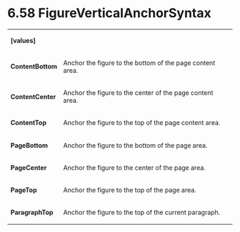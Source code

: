 <html dir="LTR" xmlns:mshelp="http://msdn.microsoft.com/mshelp" xmlns:ddue="http://ddue.schemas.microsoft.com/authoring/2003/5" xmlns:xlink="http://www.w3.org/1999/xlink" xmlns:tool="http://www.microsoft.com/tooltip"><body><input type="hidden" id="userDataCache" class="userDataStyle"><input type="hidden" id="hiddenScrollOffset"><img id="dropDownImage" style="display:none; height:0; width:0;" src="../local/drpdown.gif"><img id="dropDownHoverImage" style="display:none; height:0; width:0;" src="../local/drpdown_orange.gif"><img id="collapseImage" style="display:none; height:0; width:0;" src="../local/collapse.gif"><img id="expandImage" style="display:none; height:0; width:0;" src="../local/exp.gif"><img id="collapseAllImage" style="display:none; height:0; width:0;" src="../local/collall.gif"><img id="expandAllImage" style="display:none; height:0; width:0;" src="../local/expall.gif"><img id="copyImage" style="display:none; height:0; width:0;" src="../local/copycode.gif"><img id="copyHoverImage" style="display:none; height:0; width:0;" src="../local/copycodeHighlight.gif"><div id="header"><h1 class="heading">6.58 FigureVerticalAnchorSyntax</h1></div><div id="mainSection"><div id="mainBody"><div id="allHistory" class="saveHistory" onsave="saveAll()" onload="loadAll()"></div>




<p xmlns:wsd="http://wsdev.schemas.microsoft.com/authoring/2008/2" xmlns:msxsl="urn:schemas-microsoft-com:xslt" xmlns:script="urn:script" xmlns:build="urn:build">
<div id="sectionSection0" class="section" name="collapseableSection"><content xmlns="http://ddue.schemas.microsoft.com/authoring/2003/5" xmlns:wsd="http://wsdev.schemas.microsoft.com/authoring/2008/2" xmlns:msxsl="urn:schemas-microsoft-com:xslt" xmlns:script="urn:script" xmlns:build="urn:build">
				</content></div><div id="sectionSection1" class="section" name="collapseableSection"><content xmlns="http://ddue.schemas.microsoft.com/authoring/2003/5" xmlns:wsd="http://wsdev.schemas.microsoft.com/authoring/2008/2" xmlns:msxsl="urn:schemas-microsoft-com:xslt" xmlns:script="urn:script" xmlns:build="urn:build">
					<p xmlns=""><b></b></p><table class="ProtocolAuthoredTable" xmlns=""><tr>
								<td>
									<p>
										<b>[values]</b>
									</p>
								</td>
								<td>
								</td>
							</tr><tr>
							<td>
								<p>
									<b>ContentBottom</b>
								</p>
							</td>
							<td>
								<p>Anchor the figure to the bottom of the page content area.</p>
							</td>
						</tr><tr>
							<td>
								<p>
									<b>ContentCenter</b>
								</p>
							</td>
							<td>
								<p>Anchor the figure to the center of the page content area.</p>
							</td>
						</tr><tr>
							<td>
								<p>
									<b>ContentTop</b>
								</p>
							</td>
							<td>
								<p>Anchor the figure to the top of the page content area.</p>
							</td>
						</tr><tr>
							<td>
								<p>
									<b>PageBottom</b>
								</p>
							</td>
							<td>
								<p>Anchor the figure to the bottom of the page area.</p>
							</td>
						</tr><tr>
							<td>
								<p>
									<b>PageCenter</b>
								</p>
							</td>
							<td>
								<p>Anchor the figure to the center of the page area.</p>
							</td>
						</tr><tr>
							<td>
								<p>
									<b>PageTop</b>
								</p>
							</td>
							<td>
								<p>Anchor the figure to the top of the page area.</p>
							</td>
						</tr><tr>
							<td>
								<p>
									<b>ParagraphTop</b>
								</p>
							</td>
							<td>
								<p>Anchor the figure to the top of the current paragraph.</p>
							</td>
						</tr></table>
				</content></div><!--[if gte IE 5]>
			<tool:tip element="languageFilterToolTip" avoidmouse="false"/>
		<![endif]--></div><a name="feedback"></a><span></span></div></body></html>
